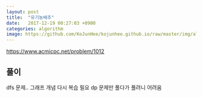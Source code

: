 ```yaml
---
layout: post
title:  "유기농배추"
date:   2017-12-19 00:27:03 +0900
categories: algorithm
image: https://github.com/KoJunHee/kojunhee.github.io/raw/master/img/algorithm.png
---
```


<https://www.acmicpc.net/problem/1012>

## 풀이

dfs 문제..
그래프 개념 다시 복습 필요
dp 문제만 풀다가 풀려니 어려움


